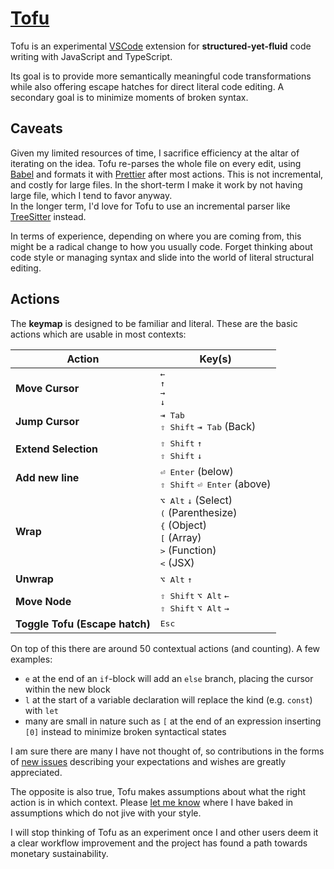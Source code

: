 # [Tofu](https://tofu.is)

Tofu is an experimental [VSCode](https://code.visualstudio.com/) extension for **structured-yet-fluid** code writing with JavaScript and TypeScript.

Its goal is to provide more semantically meaningful code transformations while also offering escape hatches for direct literal code editing. A secondary goal is to minimize moments of broken syntax.

## Caveats
Given my limited resources of time, I sacrifice efficiency at the altar of iterating on the idea. Tofu re-parses the whole file on every edit, using [Babel](http://babel.io/) and formats it with [Prettier](https://prettier.io/) after most actions. This is not incremental, and costly for large files. In the short-term I make it work by not having large file, which I tend to favor anyway.\
In the longer term, I'd love for Tofu to use an incremental parser like [TreeSitter](https://tree-sitter.github.io/tree-sitter/) instead.

In terms of experience, depending on where you are coming from, this might be a radical change to how you usually code. Forget thinking about code style or managing syntax and slide into the world of literal structural editing.

## Actions

The **keymap** is designed to be familiar and literal. These are the basic actions which are usable in most contexts:

Action | Key(s)
--- | ---
**Move Cursor** | <kbd>←</kbd> <br/> <kbd>↑</kbd> <br/> <kbd>→</kbd> <br/> <kbd>↓</kbd>
**Jump Cursor**  | <kbd>⇥ Tab</kbd> <br/> <kbd>⇧ Shift</kbd> <kbd>⇥ Tab</kbd> (Back)
**Extend Selection**  | <kbd>⇧ Shift</kbd> <kbd>↑</kbd> <br/> <kbd>⇧ Shift</kbd> <kbd>↓</kbd>
**Add new line** | <kbd>⏎ Enter</kbd> (below) <br/> <kbd>⇧ Shift</kbd> <kbd>⏎ Enter</kbd> (above)
**Wrap**  | <kbd>⌥ Alt</kbd> <kbd>↓</kbd> (Select) <br/> <kbd>(</kbd> (Parenthesize) <br/> <kbd>{</kbd> (Object) <br/> <kbd>[</kbd> (Array) <br/> <kbd>></kbd> (Function) <br/> <kbd><</kbd> (JSX)
**Unwrap**  | <kbd>⌥ Alt</kbd> <kbd>↑</kbd>
**Move Node**  | <kbd>⇧ Shift</kbd> <kbd>⌥ Alt</kbd> <kbd>←</kbd> <br/> <kbd>⇧ Shift</kbd> <kbd>⌥ Alt</kbd> <kbd>→</kbd>
**Toggle Tofu (Escape hatch)** | <kbd>Esc</kbd>
  
On top of this there are around 50 contextual actions (and counting). A few examples:
- `e` at the end of an `if`-block will add an `else` branch, placing the cursor within the new block
- `l` at the start of a variable declaration will replace the kind (e.g. `const`) with `let`
- many are small in nature such as `[` at the end of an expression inserting `[0]` instead to minimize broken syntactical states
  
I am sure there are many I have not thought of, so contributions in the forms of [new issues](https://github.com/Gregoor/tofu/issues) describing your expectations and wishes are greatly appreciated.
  
The opposite is also true, Tofu makes assumptions about what the right action is in which context. Please [let me know](https://github.com/Gregoor/tofu/issues) where I have baked in assumptions which do not jive with your style.

I will stop thinking of Tofu as an experiment once I and other users deem it a clear workflow improvement and the project has found a path towards monetary sustainability.

